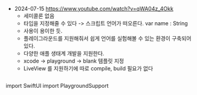 
* 2024-07-15 
	https://www.youtube.com/watch?v=qWA04z_4Okk
	* 세미콜론 없음
	* 타입을 지정해줄 수 있다 -> 스크립트 언어가 떠오른다. var name : String 
	* 사용이 용이한 듯.
	* 플레이그라운드를 지원해줘서 쉽게 언어를 실험해볼 수 있는 환경이 구축되어 있다.
	* 다양한 애플 생태계 개발을 지원한다.
	* xcode -> playground -> blank 템플릿 지정
	* LiveView 를 지원하기에 따로 compile, build 필요가 없다
	```
import SwiftUI
import PlaygroundSupport
 ```


